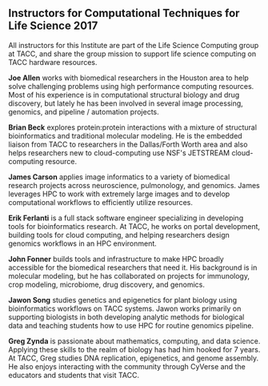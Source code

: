 # 

## Instructors for Computational Techniques for Life Science 2017

All instructors for this Institute are part of the Life Science Computing group at TACC, and share the group mission to support life science computing on TACC hardware resources.

**Joe Allen** works with biomedical researchers in the Houston area to help solve challenging problems using high performance computing resources. Most of his experience is in computational structural biology and drug discovery, but lately he has been involved in several image processing, genomics, and pipeline / automation projects.

**Brian Beck** explores protein:protein interactions with a mixture of structural bioinformatics and traditional molecular modeling. He is the embedded liaison from TACC to researchers in the Dallas/Forth Worth area and also helps researchers new to cloud-computing use NSF's JETSTREAM cloud-computing resource. 

**James Carson** applies image informatics to a variety of biomedical research projects across neuroscience, pulmonology, and genomics. James leverages HPC to work with extremely large images and to develop computational workflows to efficiently utilize resources. 

**Erik Ferlanti** is a full stack software engineer specializing in developing tools for bioinformatics research. At TACC, he works on portal development, building tools for cloud computing, and helping researchers design genomics workflows in an HPC environment.

**John Fonner** builds tools and infrastructure to make HPC broadly accessible for the biomedical researchers that need it. His background is in molecular modeling, but he has collaborated on projects for immunology, crop modeling, microbiome, drug discovery, and genomics.

**Jawon Song** studies genetics and epigenetics for plant biology using bioinformatics workflows on TACC systems. Jawon works primarily on supporting biologists in both developing analytic methods for biological data and teaching students how to use HPC for routine genomics pipeline.

**Greg Zynda** is passionate about mathematics, computing, and data science. Applying these skills to the realm of biology has had him hooked for 7 years. At TACC, Greg studies DNA replication, epigenetics, and genome assembly. He also enjoys interacting with the community through CyVerse and the educators and students that visit TACC.
